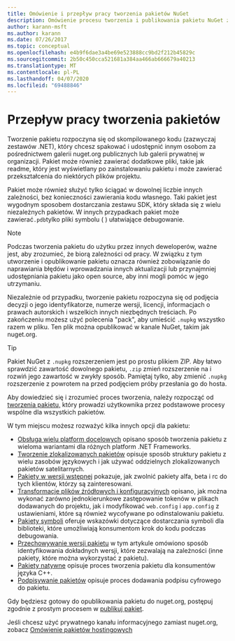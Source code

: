 ```yaml
---
title: Omówienie i przepływ pracy tworzenia pakietów NuGet
description: Omówienie procesu tworzenia i publikowania pakietu NuGet z łączami do innych określonych części procesu.
author: karann-msft
ms.author: karann
ms.date: 07/26/2017
ms.topic: conceptual
ms.openlocfilehash: e4b9f6dae3a4be69e523888cc9bd2f212b45829c
ms.sourcegitcommit: 2b50c450cca521681a384aa466ab666679a40213
ms.translationtype: MT
ms.contentlocale: pl-PL
ms.lasthandoff: 04/07/2020
ms.locfileid: "69488846"
---
```

# <a name="package-creation-workflow"></a>Przepływ pracy tworzenia pakietów

Tworzenie pakietu rozpoczyna się od skompilowanego kodu (zazwyczaj zestawów .NET), który chcesz spakować i udostępnić innym osobom za pośrednictwem galerii nuget.org publicznych lub galerii prywatnej w organizacji. Pakiet może również zawierać dodatkowe pliki, takie jak readme, który jest wyświetlany po zainstalowaniu pakietu i może zawierać przekształcenia do niektórych plików projektu.

Pakiet może również służyć tylko ściągać w dowolnej liczbie innych zależności, bez konieczności zawierania kodu własnego. Taki pakiet jest wygodnym sposobem dostarczania zestawu SDK, który składa się z wielu niezależnych pakietów. W innych przypadkach pakiet może zawierać`.pdb`tylko pliki symbolu ( ) ułatwiające debugowanie.

> [!Note]
> Podczas tworzenia pakietu do użytku przez innych deweloperów, ważne jest, aby zrozumieć, że biorą zależności od pracy. W związku z tym utworzenie i opublikowanie pakietu oznacza również zobowiązanie do naprawiania błędów i wprowadzania innych aktualizacji lub przynajmniej udostępniania pakietu jako open source, aby inni mogli pomóc w jego utrzymaniu.

Niezależnie od przypadku, tworzenie pakietu rozpoczyna się od podjęcia decyzji o jego identyfikatorze, numerze wersji, licencji, informacjach o prawach autorskich i wszelkich innych niezbędnych treściach. Po zakończeniu możesz użyć polecenia "pack", aby umieścić `.nupkg` wszystko razem w pliku. Ten plik można opublikować w kanale NuGet, takim jak nuget.org.

> [!Tip]
> Pakiet NuGet z `.nupkg` rozszerzeniem jest po prostu plikiem ZIP. Aby łatwo sprawdzić zawartość dowolnego pakietu, `.zip` zmień rozszerzenie na i rozwiń jego zawartość w zwykły sposób. Pamiętaj tylko, aby zmienić `.nupkg` rozszerzenie z powrotem na przed podjęciem próby przesłania go do hosta.

Aby dowiedzieć się i zrozumieć proces tworzenia, należy rozpocząć od [tworzenia pakietu,](../create-packages/creating-a-package.md) który prowadzi użytkownika przez podstawowe procesy wspólne dla wszystkich pakietów.

W tym miejscu możesz rozważyć kilka innych opcji dla pakietu:

- [Obsługa wielu platform docelowych](../create-packages/supporting-multiple-target-frameworks.md) opisano sposób tworzenia pakietu z wieloma wariantami dla różnych platform .NET Frameworks.
- [Tworzenie zlokalizowanych pakietów](../create-packages/creating-localized-packages.md) opisuje sposób struktury pakietu z wielu zasobów językowych i jak używać oddzielnych zlokalizowanych pakietów satelitarnych.
- [Pakiety w wersji wstępnej](../create-packages/prerelease-packages.md) pokazuje, jak zwolnić pakiety alfa, beta i rc do tych klientów, którzy są zainteresowani.
- [Transformacje plików źródłowych i konfiguracyjnych](../create-packages/source-and-config-file-transformations.md) opisano, jak można wykonać zarówno jednokierunkowe zastępowanie tokenów w plikach dodawanych do projektu, jak i modyfikować `web.config` i `app.config` z ustawieniami, które są również wycofywane po odinstalowaniu pakietu.
- [Pakiety symboli](../create-packages/symbol-packages-snupkg.md) oferuje wskazówki dotyczące dostarczania symboli dla biblioteki, które umożliwiają konsumentom krok do kodu podczas debugowania.
- [Przechowywanie wersji pakietu](../concepts/package-versioning.md) w tym artykule omówiono sposób identyfikowania dokładnych wersji, które zezwalają na zależności (inne pakiety, które można wykorzystać z pakietu).
- [Pakiety natywne](../guides/native-packages.md) opisuje proces tworzenia pakietu dla konsumentów języka C++.
- [Podpisywanie pakietów](../create-packages/sign-a-package.md) opisuje proces dodawania podpisu cyfrowego do pakietu.

Gdy będziesz gotowy do opublikowania pakietu do nuget.org, postępuj zgodnie z prostym procesem w [publikuj pakiet](../nuget-org/publish-a-package.md).

Jeśli chcesz użyć prywatnego kanału informacyjnego zamiast nuget.org, zobacz [Omówienie pakietów hostingowych](../hosting-packages/overview.md)
